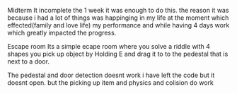 Midterm
It incomplete the 1 week it was enough to do this. the reason it was because i had a lot of things was happinging in my life at the moment which effected(family and love life) my performance and while having 4 days work which greatly impacted the progress.

Escape room
Its a simple ecape room where you solve a riddle with 4 shapes you pick up object by Holding E and drag it to to the pedestal that is next to a door.

The pedestal and door detection doesnt work i have left the code but it doesnt open. but the picking up item and physics and colision do work
